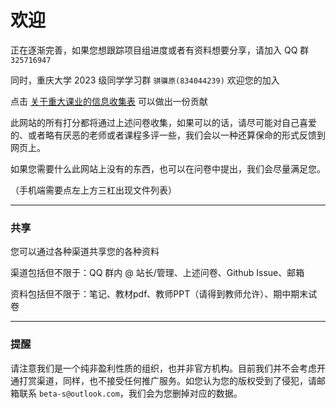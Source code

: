 # 欢迎  
正在逐渐完善，如果您想跟踪项目组进度或者有资料想要分享，请加入 QQ 群 `325716947`  

同时，重庆大学 2023 级同学学习群 `骐骥原(834044239)` 欢迎您的加入  

点击 [关于重大课业的信息收集表](https://www.wjx.cn/vm/PdaMJZ4.aspx#) 可以做出一份贡献  

此网站的所有打分都将通过上述问卷收集，如果可以的话，请尽可能对自己喜爱的、或者略有厌恶的老师或者课程多评一些，我们会以一种还算保命的形式反馈到网页上。  

如果您需要什么此网站上没有的东西，也可以在问卷中提出，我们会尽量满足您。  

（手机端需要点左上方三杠出现文件列表）

---

### 共享
您可以通过各种渠道共享您的各种资料

渠道包括但不限于：QQ 群内 @ 站长/管理、上述问卷、Github Issue、邮箱

资料包括但不限于：笔记、教材pdf、教师PPT（请得到教师允许）、期中期末试卷

---
### 提醒  
请注意我们是一个纯非盈利性质的组织，也并非官方机构。目前我们并不会考虑开通打赏渠道，同样，也不接受任何推广服务。如您认为您的版权受到了侵犯，请邮箱联系 `beta-s@outlook.com`，我们会为您删掉对应的数据。  